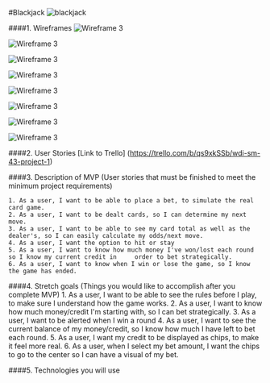 #Blackjack
![blackjack](http://www.onlineblackjack.com/wp-content/uploads/blackjack-580x370.png)

####1. Wireframes
![Wireframe 3](/users/betsydonohue/code/wdi/02_week/project_1/assets/number_2.png)

![Wireframe 3](/users/betsydonohue/code/wdi/02_week/project_1/assets/number_3.png)

![Wireframe 3](/users/betsydonohue/code/wdi/02_week/project_1/assets/number_4.png)

![Wireframe 3](/users/betsydonohue/code/wdi/02_week/project_1/assets/number_4a.png)

![Wireframe 3](/users/betsydonohue/code/wdi/02_week/project_1/assets/number_4b.png)

![Wireframe 3](/users/betsydonohue/code/wdi/02_week/project_1/assets/number_5.png)

![Wireframe 3](/users/betsydonohue/code/wdi/02_week/project_1/assets/number_6.png)

![Wireframe 3](/users/betsydonohue/code/wdi/02_week/project_1/assets/number_7.png)


####2. User Stories
[Link to Trello] (https://trello.com/b/qs9xkSSb/wdi-sm-43-project-1)

####3. Description of MVP (User stories that must be finished to meet the minimum project requirements)

	1. As a user, I want to be able to place a bet, to simulate the real card game.
	2. As a user, I want to be dealt cards, so I can determine my next move.
	3. As a user, I want to be able to see my card total as well as the dealer's, so I can easily calculate my odds/next move.
	4. As a user, I want the option to hit or stay
	5. As a user, I want to know how much money I've won/lost each round so I know my current credit in 	order to bet strategically.
	6. As a user, I want to know when I win or lose the game, so I know the game has ended.

####4. Stretch goals (Things you would like to accomplish after you complete MVP)
	1. As a user, I want to be able to see the rules before I play, to make sure I understand how the game works.
	2. As a user, I want to know how much money/credit I'm starting with, so I can bet strategically.
	3. As a user, I want to be alerted when I win a round
	4. As a user, I want to see the current balance of my money/credit, so I know how much I have left to bet each round.
	5. As a user, I want my credit to be displayed as chips, to make it feel more real.
	6. As a user, when I select my bet amount, I want the chips to go to the center so I can have a visual of my bet.

####5. Technologies you will use
